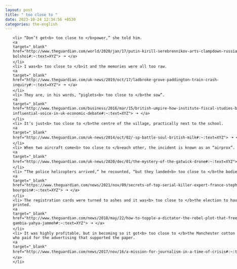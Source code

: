 ```yaml
---
layout: post
title: " too close to "
date: 2023-10-24 12:34:56 +0530
categories: the-english
---
```

<style>
    ol {
        width: 800px;
        margin: 0 auto;
    }
ol li {
    font-size: 18px;
    line-height: 1.5;
    padding-bottom: 8px;
}
</style>
<ol>

    <li> “Don’t get<b> too close to </b>power,” she told him.
    <a 
    target="_blank" 
    href="http://www.theguardian.com/world/2020/jan/17/putin-kirill-serebrennikov-arts-clampdown-russia-bolshoi#:~:text=XYZ"> 🠢 </a>
    </li>
    <li> I was<b> too close to </b>it and the memories were all too raw.
    <a 
    target="_blank" 
    href="http://www.theguardian.com/uk-news/2019/oct/17/ladbroke-grove-paddington-train-crash-inquiry#:~:text=XYZ"> 🠢 </a>
    </li>
    <li> They are, in his words, “piglets<b> too close to </b>the sow”.
    <a 
    target="_blank" 
    href="http://www.theguardian.com/business/2016/mar/15/british-umpire-how-institute-fiscal-studies-became-most-influential-voice-in-uk-economic-debate#:~:text=XYZ"> 🠢 </a>
    </li>
    <li> It’s just<b> too close to </b>the centre of the village, practically next to the school.
    <a 
    target="_blank" 
    href="http://www.theguardian.com/uk-news/2014/oct/02/-sp-battle-soul-british-milk#:~:text=XYZ"> 🠢 </a>
    </li>
    <li> When two aircraft come<b> too close to </b>each other, the incident is known as an “airprox”.
    <a 
    target="_blank" 
    href="http://www.theguardian.com/uk-news/2020/dec/01/the-mystery-of-the-gatwick-drone#:~:text=XYZ"> 🠢 </a>
    </li>
    <li> “The police helicopters arrived,” he recounted, “but they landed<b> too close to </b>the bodies.
    <a 
    target="_blank" 
    href="https://www.theguardian.com/news/2021/nov/09/secrets-of-top-serial-killer-expert-france-stephane-bourgoin#:~:text=XYZ"> 🠢 </a>
    </li>
    <li> The registration cards were turned to ashes and it was<b> too close to </b>the election to have new ones printed.
    <a 
    target="_blank" 
    href="http://www.theguardian.com/news/2018/may/22/how-to-topple-a-dictator-the-rebel-plot-that-freed-the-gambia-yahya-jammeh#:~:text=XYZ"> 🠢 </a>
    </li>
    <li> It was highly profitable, but in becoming so it got<b> too close to </b>the Manchester cotton merchants who paid for the advertising that supported the paper.
    <a 
    target="_blank" 
    href="http://www.theguardian.com/news/2017/nov/16/a-mission-for-journalism-in-a-time-of-crisis#:~:text=XYZ"> 🠢 </a>
    </li>